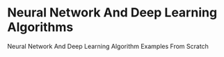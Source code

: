 # Neural Network And Deep Learning Algorithms

Neural Network And Deep Learning Algorithm Examples From Scratch 
